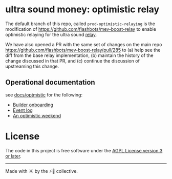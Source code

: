 # ultra sound money: optimistic relay

The default branch of this repo, called `prod-optimistic-relaying` is the modification of https://github.com/flashbots/mev-boost-relay to enable optimistic relaying 
for the ultra sound [relay](relay.ultrasound.money). 

We have also opened a PR with the same set of changes on the main repo https://github.com/flashbots/mev-boost-relay/pull/285 to (a) help see the diff from the base relay implementation, (b) maintain the history of the change discussed in that PR, and (c) continue the discussion of upstreaming this change. 

## Operational documentation
see [docs/optmistic](docs/optimistic) for the following:

- [Builder onboarding](docs/optimistic/builder-onboarding.md)
- [Event log](docs/optimistic/event-log.md)
- [An optimistic weekend](docs/optimistic/an-optimistic-weekend.md)

# License

The code in this project is free software under the [AGPL License version 3 or later](LICENSE).

---

Made with ☀️ by the ⚡🤖 collective.
